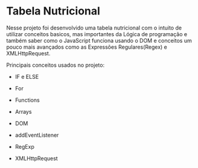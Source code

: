 # Tabela Nutricional

Nesse projeto foi desenvolvido uma tabela nutricional com o intuito de utilizar conceitos basicos, mas importantes da Lógica de programação e também saber como o JavaScript
funciona usando o DOM e conceitos um pouco mais avançados como as Expressões Regulares(Regex) e XMLHttpRequest.

Principais conceitos usados no projeto:

- IF e ELSE
- For
- Functions
- Arrays

- DOM
- addEventListener
- RegExp
- XMLHttpRequest
